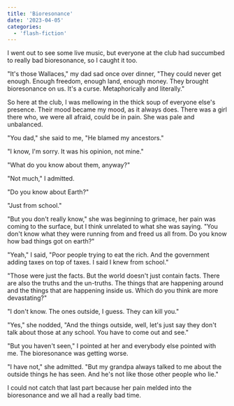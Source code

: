 ```yaml
---
title: 'Bioresonance'
date: '2023-04-05'
categories:
  - 'flash-fiction'
---
```


I went out to see some live music, but everyone at the club had succumbed to
really bad bioresonance, so I caught it too.

<!-- truncate -->


"It's those Wallaces," my dad sad once over dinner, "They could never get
enough. Enough freedom, enough land, enough money. They brought bioresonance on
us. It's a curse. Metaphorically and literally."

So here at the club, I was mellowing in the thick soup of everyone else's
presence. Their mood became my mood, as it always does. There was a girl there
who, we were all afraid, could be in pain. She was pale and unbalanced.

"You dad," she said to me, "He blamed my ancestors."

"I know, I'm sorry. It was his opinion, not mine."

"What do you know about them, anyway?"

"Not much," I admitted.

"Do you know about Earth?"

"Just from school."

"But you don't really know," she was beginning to grimace, her pain was coming
to the surface, but I think unrelated to what she was saying. "You don't know
what they were running from and freed us all from. Do you know how bad things
got on earth?"

"Yeah," I said, "Poor people trying to eat the rich. And the government adding
taxes on top of taxes. I said I knew from school."

"Those were just the facts. But the world doesn't just contain facts. There are
also the truths and the un-truths. The things that are happening around and the
things that are happening inside us. Which do you think are more devastating?"

"I don't know. The ones outside, I guess. They can kill you."

"Yes," she nodded, "And the things outside, well, let's just say they don't talk
about those at any school. You have to come out and see."

"But you haven't seen," I pointed at her and everybody else pointed with me. The
bioresonance was getting worse.

"I have not," she admitted. "But my grandpa always talked to me about the
outside things he has seen. And he's not like those other people who lie."

I could not catch that last part because her pain melded into the bioresonance
and we all had a really bad time.
